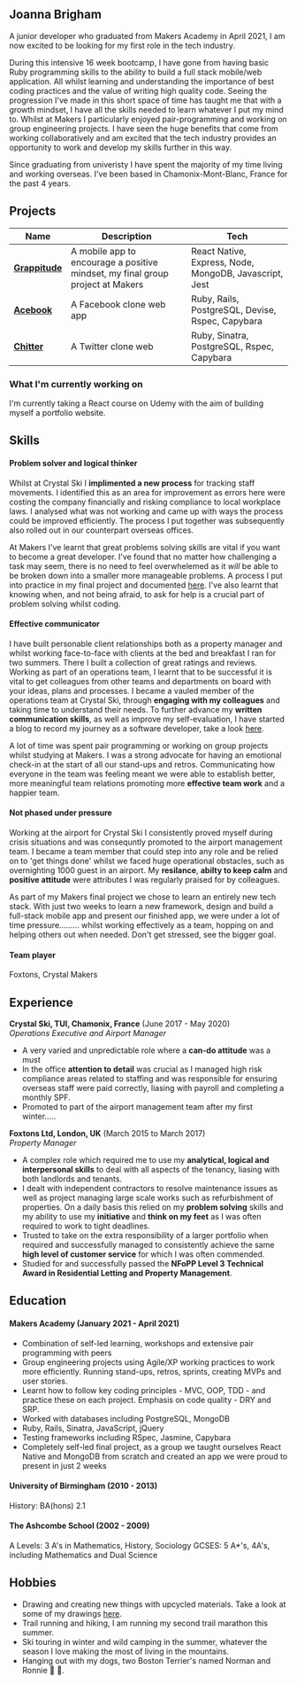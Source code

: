 ## Joanna Brigham 

A junior developer who graduated from Makers Academy in April 2021, I am now excited to be looking for my first role in the tech industry. 

During this intensive 16 week bootcamp, I have gone from having basic Ruby programming skills to the ability to build a full stack mobile/web application. All whilst learning and understanding the importance of best coding practices and the value of writing high quality code. Seeing the progression I've made in this short space of time has taught me that with a growth mindset, I have all the skills needed to learn whatever I put my mind to. Whilst at Makers I particularly enjoyed pair-programming and working on group engineering projects. I have seen the huge benefits that come from working collaboratively and am excited that the tech industry provides an opportunity to work and develop my skills further in this way.

Since graduating from univeristy I have spent the majority of my time living and working overseas. I've been based in Chamonix-Mont-Blanc, France for the past 4 years.

## Projects

| Name            | Description  | Tech   |
| --------------- | -------------| -------|
| **[Grappitude](https://github.com/JLBrigham/Grappitude)** | A mobile app to encourage a positive mindset, my final group project at Makers | React Native, Express, Node, MongoDB, Javascript, Jest |
| **[Acebook](https://github.com/JLBrigham/acebook-loungin-lizards)** | A Facebook clone web app | Ruby, Rails, PostgreSQL, Devise, Rspec, Capybara |
| **[Chitter](https://github.com/JLBrigham/chitter-challenge)** | A Twitter clone web | Ruby, Sinatra, PostgreSQL, Rspec, Capybara |

### What I'm currently working on

I'm currently taking a React course on Udemy with the aim of building myself a portfolio website. 

## Skills

#### Problem solver and logical thinker

Whilst at Crystal Ski I **implimented a new process** for tracking staff movements. I identified this as an area for improvement as errors here were costing the company financially and risking compliance to local workplace laws. I analysed what was not working and came up with ways the process could be improved efficiently. The process I put together was subsequently also rolled out in our counterpart overseas offices.

At Makers I've learnt that great problems solving skills are vital if you want to become a great developer. I've found that no matter how challenging a task may seem, there is no need to feel overwhelemed as it *will* be able to be broken down into a smaller more manageable problems. A process I put into practice in my final project and documented [here](https://joannabrigham.medium.com/making-a-dynamic-progress-bar-in-my-first-react-native-app-25e3de9f2f3). I've also learnt that knowing when, and not being afraid, to ask for help is a crucial part of problem solving whilst coding.


#### Effective communicator

I have built personable client relationships both as a property manager and whilst working face-to-face with clients at the bed and breakfast I ran for two summers. There I built a collection of great ratings and reviews. Working as part of an operations team, I learnt that to be successful it is vital to get colleagues from other teams and departments on board with your ideas, plans and processes. I became a vauled member of the operations team at Crystal Ski, through **engaging with my colleagues** and taking time to understand their needs. To further advance my **written communication skills**, as well as improve my self-evaluation, I have started a blog to record my journey as a software developer, take a look [here](https://joannabrigham.medium.com/).

A lot of time was spent pair programming or working on group projects whilst studying at Makers. I was a strong advocate for having an emotional check-in at the start of all our stand-ups and retros. Communicating how everyone in the team was feeling meant we were able to establish better, more meaningful team relations promoting more **effective team work** and a happier team.



#### Not phased under pressure

Working at the airport for Crystal Ski I consistently proved myself during crisis situations and was consequntly promoted to the airport management team. I became a team member that could step into any role and be relied on to 'get things done' whilst we faced huge operational obstacles, such as overnighting 1000 guest in an airport. My **resilance**, **abilty to keep calm** and **positive attitude** were attributes I was regularly praised for by colleagues.

As part of my Makers final project we chose to learn an entirely new tech stack. With just two weeks to learn a new framework, design and build a full-stack mobile app and present our finished app, we were under a lot of time pressure......... whilst working effectively as a team, hopping on and helping others out when needed. Don't get stressed, see the bigger goal.

#### Team player


Foxtons, Crystal Makers






## Experience

**Crystal Ski, TUI, Chamonix, France** (June 2017 - May 2020)  
_Operations Executive and Airport Manager_

- A very varied and unpredictable role where a **can-do attitude** was a must
- In the office **attention to detail** was crucial as I managed high risk compliance areas related to staffing and was responsible for ensuring overseas staff were paid correctly, liasing with payroll and completing a monthly SPF.
- Promoted to part of the airport management team after my first winter.....

**Foxtons Ltd, London, UK** (March 2015 to March 2017)  
_Property Manager_

- A complex role which required me to use my **analytical, logical and interpersonal skills** to deal with all aspects of the tenancy, liasing with both landlords and tenants.
- I dealt with independent contractors to resolve maintenance issues as well as project managing large scale works such as refurbishment of properties. On a daily   basis this relied on my **problem solving** skills and my ability to use my **initiative** and **think on my feet** as I was often required to work to tight           deadlines.
- Trusted to take on the extra responsibility of a larger portfolio when required and successfully managed to consistently achieve the same **high level of           customer service** for which I was often commended. 
- Studied for and successfully passed the **NFoPP Level 3 Technical Award in Residential Letting and Property Management**. 


## Education

#### Makers Academy (January 2021 - April 2021)

- Combination of self-led learning, workshops and extensive pair programming with peers
- Group engineering projects using Agile/XP working practices to work more efficiently. Running stand-ups, retros, sprints, creating MVPs and user stories.
- Learnt how to follow key coding principles - MVC, OOP, TDD - and practice these on each project. Emphasis on code quality - DRY and SRP.
- Worked with databases including PostgreSQL, MongoDB
- Ruby, Rails, Sinatra, JavaScript, jQuery 
- Testing frameworks including RSpec, Jasmine, Capybara
- Completely self-led final project, as a group we taught ourselves React Native and MongoDB from scratch and created an app we were proud to present in just 2 weeks


#### University of Birmingham (2010 - 2013)

History: BA(hons) 2.1

#### The Ashcombe School (2002 - 2009)

A Levels: 3 A's in Mathematics, History, Sociology
GCSES: 5 A*'s, 4A's, including Mathematics and Dual Science



## Hobbies

- Drawing and creating new things with upcycled materials. Take a look at some of my drawings [here](https://www.instagram.com/greponsketch/).
- Trail running and hiking, I am running my second trail marathon this summer.
- Ski touring in winter and wild camping in the summer, whatever the season I love making the most of living in the mountains.
- Hanging out with my dogs, two Boston Terrier's named Norman and Ronnie 🐶 🐶.
